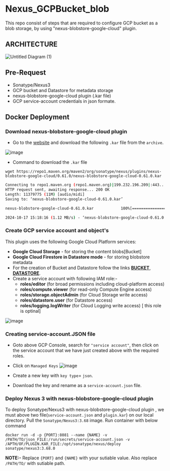 # Nexus_GCPBucket_blob
This repo consist of steps that are required to configure GCP bucket as a blob storage, by using "nexus-blobstore-google-cloud" plugin.


## ARCHITECTURE

![Untitled Diagram (1)](https://github.com/user-attachments/assets/b57f380e-c39f-4aa3-91b2-aafc038f1ac9)

## Pre-Request
- Sonatype/Nexus3
- GCP bucket and Datastore for metadata storage
- nexus-blobstore-google-cloud plugin (.kar file)
- GCP service-account credentials in json formate.

## Docker Deployment

### Download nexus-blobstore-google-cloud plugin
- Go to the [website](https://search.maven.org/artifact/org.sonatype.nexus.plugins/nexus-blobstore-google-cloud) and download the following `.kar` file from the `archive`.

![image](https://github.com/user-attachments/assets/9404f9e7-c8dd-473e-987f-ace59a092cef)

- Command to download the `.kar` file
```shell
wget https://repo1.maven.org/maven2/org/sonatype/nexus/plugins/nexus-blobstore-google-cloud/0.61.0/nexus-blobstore-google-cloud-0.61.0.kar
```
```bash
Connecting to repo1.maven.org (repo1.maven.org)|199.232.196.209|:443... connected.
HTTP request sent, awaiting response... 200 OK
Length: 11379775 (11M) [audio/midi]
Saving to: ‘nexus-blobstore-google-cloud-0.61.0.kar’

nexus-blobstore-google-cloud-0.61.0.kar            100%[===============================================================================================================>]  10.85M  1.83MB/s    in 9.7s    

2024-10-17 15:18:16 (1.12 MB/s) - ‘nexus-blobstore-google-cloud-0.61.0.kar’ saved [11379775/11379775]

```
### Create GCP service account and object's
This plugin uses the following Google Cloud Platform services:

- **Google Cloud Storage** - for storing the content blobs[Bucket]
- **Google Cloud Firestore in Datastore mode** - for storing blobstore metadata
- For the creation of Bucket and Datastore follow the links [**BUCKET**](https://cloud.google.com/storage/docs/creating-buckets#console), [**DATASTORE**]().
- Create a service account with following IAM role:-
  - **roles/editor** (for broad permissions including cloud-platform access)
  - **roles/compute.viewer** (for read-only Compute Engine access)
  - **roles/storage.objectAdmin** (for Cloud Storage write access)
  - **roles/datastore.user** (for Datastore access)
  - **roles/logging.logWriter** (for Cloud Logging write access) [ this role is optinal]

![image](https://github.com/user-attachments/assets/24db1145-05cb-4355-8871-f45b1eff3bc3)

### Creating service-account.JSON file
- Goto above GCP Console, search for `"service account"`, then click on the service account that we have just created above with the required roles.
- Click on `Managed Keys`
![image](https://github.com/user-attachments/assets/6f8e8737-6c1a-49af-953e-fa6e50887b29)

- Create a new key with `key type`= `json`.
- Download the key and rename as a `service-account.json` file.
### Deploy Nexus 3 with nexus-blobstore-google-cloud plugin

To deploy Sonatype/Nexus3 with nexus-blobstore-google-cloud plugin , we must above two file(`service-account.json` and `plugin.kar`) on our local directory.
Pull the `Sonatype/Nexus3:3.68` image.
Run container with below command
```docker
docker run -d -p {PORT}:8081 --name {NAME} -v /PATH/TO/json_FILE:/run/secrets/service-account.json -v /APTH/OF/PLUGIN.KAR_FILE:/opt/sonatype/nexus/deploy sonatype/nexus3:3.68.0
```

**NOTE:-** Replace `{PORT}` and `{NAME}` with your sutiable value. Also replace `/PATH/TO/` with sutiable path.




